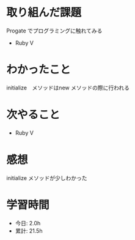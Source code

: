 # 取り組んだ課題
Progate でプログラミングに触れてみる
* Ruby Ⅴ
# わかったこと
initialize　メソッドはnew メソッドの際に行われる
# 次やること
* Ruby Ⅴ　
# 感想
initialize メソッドが少しわかった
# 学習時間
* 今日: 2.0h
* 累計: 21.5h
